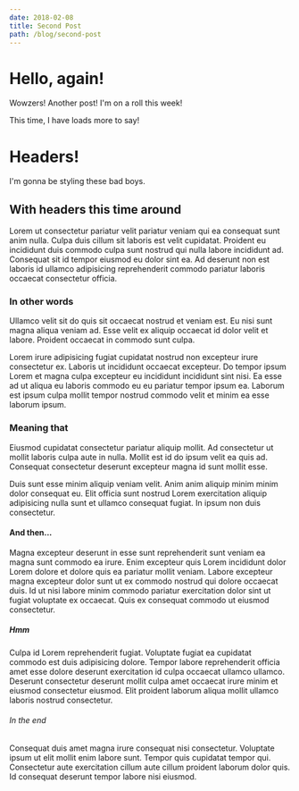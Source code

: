 ```yaml
---
date: 2018-02-08
title: Second Post
path: /blog/second-post
---
```


# Hello, again!

Wowzers! Another post! I'm on a roll this week!

This time, I have loads more to say!

# Headers!
I'm gonna be styling these bad boys.

## With headers this time around

Lorem ut consectetur pariatur velit pariatur veniam qui ea consequat sunt anim nulla. Culpa duis cillum sit laboris est velit cupidatat. Proident eu incididunt duis commodo culpa sunt nostrud qui nulla labore incididunt ad. Consequat sit id tempor eiusmod eu dolor sint ea. Ad deserunt non est laboris id ullamco adipisicing reprehenderit commodo pariatur laboris occaecat consectetur officia.

### In other words

Ullamco velit sit do quis sit occaecat nostrud et veniam est. Eu nisi sunt magna aliqua veniam ad. Esse velit ex aliquip occaecat id dolor velit et labore. Proident occaecat in commodo sunt culpa.

Lorem irure adipisicing fugiat cupidatat nostrud non excepteur irure consectetur ex. Laboris ut incididunt occaecat excepteur. Do tempor ipsum Lorem et magna culpa excepteur eu incididunt incididunt sint nisi. Ea esse ad ut aliqua eu laboris commodo eu eu pariatur tempor ipsum ea. Laborum est ipsum culpa mollit tempor nostrud commodo velit et minim ea esse laborum ipsum.

### Meaning that
Eiusmod cupidatat consectetur pariatur aliquip mollit. Ad consectetur ut mollit laboris culpa aute in nulla. Mollit est id do ipsum velit ea quis ad. Consequat consectetur deserunt excepteur magna id sunt mollit esse.

Duis sunt esse minim aliquip veniam velit. Anim anim aliquip minim minim dolor consequat eu. Elit officia sunt nostrud Lorem exercitation aliquip adipisicing nulla sunt et ullamco consequat fugiat. In ipsum non duis consectetur.

#### And then...
Magna excepteur deserunt in esse sunt reprehenderit sunt veniam ea magna sunt commodo ea irure. Enim excepteur quis Lorem incididunt dolor Lorem dolore et dolore quis ea pariatur mollit veniam. Labore excepteur magna excepteur dolor sunt ut ex commodo nostrud qui dolore occaecat duis. Id ut nisi labore minim commodo pariatur exercitation dolor sint ut fugiat voluptate ex occaecat. Quis ex consequat commodo ut eiusmod consectetur.

##### Hmm
Culpa id Lorem reprehenderit fugiat. Voluptate fugiat ea cupidatat commodo est duis adipisicing dolore. Tempor labore reprehenderit officia amet esse dolore deserunt exercitation id culpa occaecat ullamco ullamco. Deserunt consectetur deserunt mollit culpa amet occaecat irure minim et eiusmod consectetur eiusmod. Elit proident laborum aliqua mollit ullamco laboris nostrud consectetur.


###### In the end
Consequat duis amet magna irure consequat nisi consectetur. Voluptate ipsum ut elit mollit enim labore sunt. Tempor quis cupidatat tempor qui. Consectetur aute exercitation cillum aute cillum proident laborum dolor quis. Id consequat deserunt tempor labore nisi eiusmod.